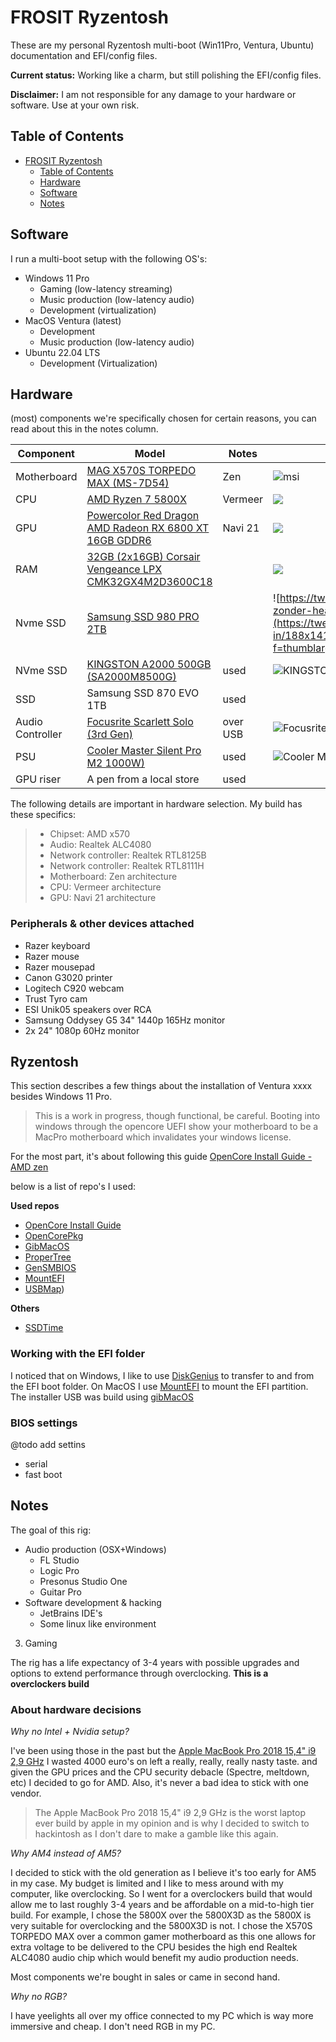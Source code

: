 FROSIT Ryzentosh
================

These are my personal Ryzentosh multi-boot (Win11Pro, Ventura, Ubuntu) documentation and EFI/config files.

__Current status:__ Working like a charm, but still polishing the EFI/config files.

__Disclaimer:__ I am not responsible for any damage to your hardware or software. Use at your own risk.

## Table of Contents

- [FROSIT Ryzentosh](#frosit-ryzentosh)
  - [Table of Contents](#table-of-contents)
  - [Hardware](#hardware)
  - [Software](#software)
  - [Notes](#notes)

## Software

I run a multi-boot setup with the following OS's:

* Windows 11 Pro
  * Gaming (low-latency streaming)
  * Music production (low-latency audio)
  * Development (virtualization)
* MacOS Ventura (latest)
  * Development
  * Music production (low-latency audio)
* Ubuntu 22.04 LTS
  * Development (Virtualization)

## Hardware

(most) components we're specifically chosen for certain reasons, you can read about this in the notes column.

| Component       | Model                                                                                                                                                                   | Notes    | image                                                                                                                                                                                                                                                                 |
|-----------------|-------------------------------------------------------------------------------------------------------------------------------------------------------------------------|----------|-----------------------------------------------------------------------------------------------------------------------------------------------------------------------------------------------------------------------------------------------------------------------|
| Motherboard     | [MAG X570S TORPEDO MAX (MS-7D54)](https://tweakers.net/pricewatch/1740288/msi-mag-x570s-torpedo-max/specificaties/)                                                     | Zen      | ![msi](https://tweakers.net/i/ifPBekDPA8PsPhawyJ9IliEs3lU=/fit-in/188x141/filters:strip_icc():fill(white):strip_exif()/i/2004600036.jpeg?f=thumblarge)                                                                                                                |
| CPU             | [AMD Ryzen 7 5800X](https://tweakers.net/processors/amd/ryzen-7-5800x_p1191294/vergelijken/)                                                                            | Vermeer  | ![](https://tweakers.net/i/Up6C156VlmECVIaS7ot9BC42DNw=/fit-in/188x141/filters:strip_icc():fill(white):strip_exif()/i/2003937724.jpeg?f=thumblarge)                                                                                                                   |
| GPU             | [Powercolor Red Dragon AMD Radeon RX 6800 XT 16GB GDDR6](https://tweakers.net/pricewatch/1672860/powercolor-red-dragon-amd-radeon-rx-6800-xt-16gb-gddr6/specificaties/) | Navi 21  | ![](https://tweakers.net/i/prx-aSM2AMl92jobuBbBJdBKYD0=/fit-in/188x141/filters:fill(white):strip_exif()/i/2004233906.png?f=thumblarge)                                                                                                                                |
| RAM             | [32GB (2x16GB) Corsair Vengeance LPX CMK32GX4M2D3600C18](https://tweakers.net/pricewatch/1489729/corsair-vengeance-lpx-cmk32gx4m2d3600c18/specificaties/)               |          | ![](https://tweakers.net/i/UhzlrfIkN-X18l9JrWu0PWjsO7E=/fit-in/188x141/filters:strip_icc():fill(white):strip_exif()/i/2003185743.jpeg?f=thumblarge)                                                                                                                   |
| Nvme SSD        | [Samsung SSD 980 PRO 2TB](https://tweakers.net/pricewatch/1648262/samsung-980-pro-zonder-heatsink-2tb.html)                                                             |          | ![https://tweakers.net/pricewatch/1648262/samsung-980-pro-zonder-heatsink-2tb.html](https://tweakers.net/i/nisR4Jc_3lCShuaqGRXI7S_UAmA=/fit-in/188x141/filters:strip_icc():fill(white):strip_exif()/i/2004129684.jpeg?f=thumblarge)                                   |
| NVme SSD        | [KINGSTON A2000 500GB (SA2000M8500G)](https://tweakers.net/pricewatch/1439056/kingston-a2000-500gb/specificaties/)                                                      | used     | ![[KINGSTON A2000 500GB (SA2000M8500G)](https://tweakers.net/pricewatch/1439056/kingston-a2000-500gb/specificaties/)](https://tweakers.net/i/WOoIwNV9Az52kha8iZY8zJ3WtGY=/fit-in/188x141/filters:strip_icc():fill(white):strip_exif()/i/2002979458.jpeg?f=thumblarge) |
| SSD             | Samsung SSD 870 EVO 1TB                                                                                                                                                 | used     |                                                                                                                                                                                                                                                                       |
| Audio Controller | [Focusrite Scarlett Solo (3rd Gen)](https://tweakers.net/pricewatch/1548680/focusrite-scarlett-solo-3rd-gen/specificaties/)                                             | over USB | ![Focusrite Scarlett Solo (3rd Gen)](https://tweakers.net/i/MEhtKKDI_ENoPgWWP0lbe7MRbmE=/fit-in/188x141/filters:fill(white):strip_exif()/i/2003551652.png?f=thumblarge/)                                                                                              |
| PSU             | [Cooler Master Silent Pro M2 1000W)](https://tweakers.net/pricewatch/303813/cooler-master-silent-pro-m2-1000w/specificaties/)                                           | used     | ![Cooler Master Silent Pro M2 1000W)](https://tweakers.net/i/zKeG4zjWBmkvNlA-BB3BkEe41yY=/fit-in/188x141/filters:strip_icc():fill(white):strip_exif()/i/1329227766.jpeg?f=thumblarge)                                                                                                                                        |
| GPU riser       | A pen from a local store                                                                                                                                                 | used     |                                                                                                                                                                                                                                                                       | 

The following details are important in hardware selection. My build has these specifics:

> * Chipset: AMD x570
> * Audio: Realtek ALC4080
> * Network controller: Realtek RTL8125B
> * Network controller: Realtek RTL8111H
> * Motherboard: Zen architecture
> * CPU: Vermeer architecture
> * GPU: Navi 21 architecture

### Peripherals & other devices attached

* Razer keyboard
* Razer mouse
* Razer mousepad
* Canon G3020 printer
* Logitech C920 webcam
* Trust Tyro cam
* ESI Unik05 speakers over RCA
* Samsung Oddysey G5 34" 1440p 165Hz monitor
* 2x 24" 1080p 60Hz monitor

## Ryzentosh

This section describes a few things about the installation of Ventura xxxx besides Windows 11 Pro.

> This is a work in progress, though functional, be careful.
> Booting into windows through the opencore UEFI show your motherboard to be a MacPro motherboard which invalidates your windows license.

For the most part, it's about following this guide [OpenCore Install Guide - AMD zen](https://dortania.github.io/OpenCore-Install-Guide/AMD/zen.html)

below is a list of repo's I used:

__Used repos__

* [OpenCore Install Guide](https://github.com/dortania/OpenCore-Install-Guide)
* [OpenCorePkg](https://github.com/acidanthera/OpenCorePkg/releases)
* [GibMacOS](https://github.com/corpnewt/gibMacOS)
* [ProperTree](https://github.com/corpnewt/ProperTree)
* [GenSMBIOS](https://github.com/corpnewt/GenSMBIOS)
* [MountEFI](https://github.com/corpnewt/MountEFI)
* [USBMap](https://github.com/corpnewt/USBMap))

__Others__

* [SSDTime](https://github.com/corpnewt/SSDTTime)

### Working with the EFI folder

I noticed that on Windows, I like to use [DiskGenius](https://www.diskgenius.com/download.php) to transfer to and from the EFI boot folder. On MacOS I use [MountEFI](https://github.com/corpnewt/MountEFI) to mount the EFI partition.
The installer USB was build using [gibMacOS](https://github.com/corpnewt/gibMacOS)






### BIOS settings

@todo add settins

* serial
* fast boot




## Notes

The goal of this rig:

* Audio production (OSX+Windows)
  * FL Studio
  * Logic Pro
  * Presonus Studio One
  * Guitar Pro 
* Software development & hacking
  * JetBrains IDE's
  * Some linux like environment 
3. Gaming

The rig has a life expectancy of 3-4 years with possible upgrades and options to extend performance through overclocking. __This is a overclockers build__


### About hardware decisions

_Why no Intel + Nvidia setup?_

I've been using those in the past but the [Apple MacBook Pro 2018 15,4" i9 2,9 GHz](https://tweakers.net/pricewatch/1215465/apple-macbook-pro-2018-15-komma-4-inch-i9-2-komma-9-ghz-512gb-qwerty-spacegrijs/specificaties/) I wasted 4000 euro's on left a really, really, really nasty taste. and given the GPU prices and the CPU security debacle (Spectre, meltdown, etc) I decided to go for AMD. Also, it's never a bad idea to stick with one vendor.

> The Apple MacBook Pro 2018 15,4" i9 2,9 GHz is the worst laptop ever build by apple in my opinion and is why I decided to switch to hackintosh as I don't dare to make a gamble like this again.

_Why AM4 instead of AM5?_

I decided to stick with the old generation as I believe it's too early for AM5 in my case. My budget is limited and I like to mess around with my computer, like overclocking.
So I went for a overclockers build that would allow me to last roughly 3-4 years and be affordable on a mid-to-high tier build.
For example, I chose the 5800X over the 5800X3D as the 5800X is very suitable for overclocking and the 5800X3D is not.
I chose the X570S TORPEDO MAX over a common gamer motherboard as this one allows for extra voltage to be delivered to the CPU besides the high end Realtek ALC4080 audio chip which would benefit my audio production needs.

Most components we're bought in sales or came in second hand.

_Why no RGB?_

I have yeelights all over my office connected to my PC which is way more immersive and cheap. I don't need RGB in my PC.


